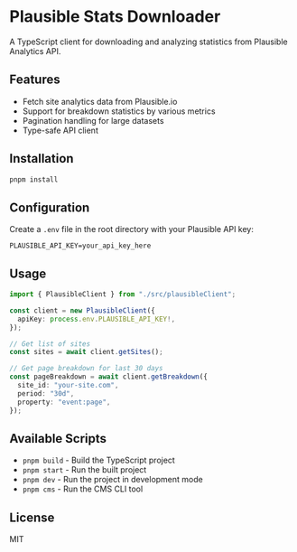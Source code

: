 # Plausible Stats Downloader

A TypeScript client for downloading and analyzing statistics from Plausible Analytics API.

## Features

- Fetch site analytics data from Plausible.io
- Support for breakdown statistics by various metrics
- Pagination handling for large datasets
- Type-safe API client

## Installation

```bash
pnpm install
```

## Configuration

Create a `.env` file in the root directory with your Plausible API key:

```env
PLAUSIBLE_API_KEY=your_api_key_here
```

## Usage

```typescript
import { PlausibleClient } from "./src/plausibleClient";

const client = new PlausibleClient({
  apiKey: process.env.PLAUSIBLE_API_KEY!,
});

// Get list of sites
const sites = await client.getSites();

// Get page breakdown for last 30 days
const pageBreakdown = await client.getBreakdown({
  site_id: "your-site.com",
  period: "30d",
  property: "event:page",
});
```

## Available Scripts

- `pnpm build` - Build the TypeScript project
- `pnpm start` - Run the built project
- `pnpm dev` - Run the project in development mode
- `pnpm cms` - Run the CMS CLI tool

## License

MIT
